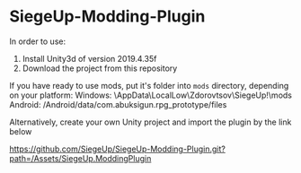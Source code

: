 # SiegeUp-Modding-Plugin

In order to use:
1. Install Unity3d of version 2019.4.35f
2. Download the project from this repository

If you have ready to use mods, put it's folder into `mods` directory, depending on your platform:
Windows: <User>\AppData\LocalLow\Zdorovtsov\SiegeUp!\mods
Android: /Android/data/com.abuksigun.rpg_prototype/files

Alternatively, create your own Unity project and import the plugin by the link below

https://github.com/SiegeUp/SiegeUp-Modding-Plugin.git?path=/Assets/SiegeUp.ModdingPlugin
